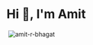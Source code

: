 <h1 align="left">Hi 👋, I'm Amit</h1>

<p>&nbsp;<img align="center" src="https://github-readme-stats.vercel.app/api?username=amit-r-bhagat&show_icons=true&locale=en" alt="amit-r-bhagat" /></p>
